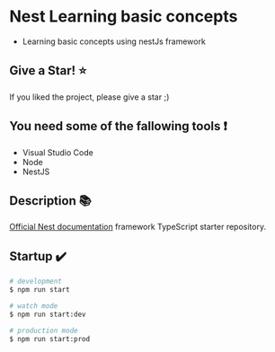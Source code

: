 # Nest Learning basic concepts
- Learning basic concepts using nestJs framework

## Give a Star! :star:
If you liked the project, please give a star ;)

## You need some of the fallowing tools :exclamation:

- Visual Studio Code
- Node
- NestJS

## Description 📚

[Official Nest documentation](https://github.com/nestjs/nest) framework TypeScript starter repository.


## Startup ✔️

```bash
# development
$ npm run start

# watch mode
$ npm run start:dev

# production mode
$ npm run start:prod
```
